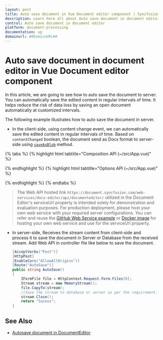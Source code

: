 ```yaml
---
layout: post
title: Auto save document in Vue Document editor component | Syncfusion
description: Learn here all about Auto save document in document editor in Syncfusion Vue Document editor component of Syncfusion Essential JS 2 and more.
control: Auto save document in document editor 
platform: document-processing
documentation: ug
domainurl: ##DomainURL##
---
```


# Auto save document in document editor in Vue Document editor component

In this article, we are going to see how to auto save the document to server. You can automatically save the edited content in regular intervals of time. It helps reduce the risk of data loss by saving an open document automatically at customized intervals.

The following example illustrates how to auto save the document in server.

* In the client-side, using content change event, we can automatically save the edited content in regular intervals of time. Based on `contentChanged` boolean, the document send as Docx format to server-side using [`saveAsBlob`](https://ej2.syncfusion.com/vue/documentation/api/document-editor#saveasblob) method.

{% tabs %}
{% highlight html tabtitle="Composition API (~/src/App.vue)" %}

<template>
  <div id="app">
    <ejs-documenteditorcontainer ref='container' :serviceUrl='serviceUrl' v-on:created="onCreated"
      v-on:contentChange="contentChangeEvent" height="590px" id='container'
      :enableToolbar='true'></ejs-documenteditorcontainer>
  </div>
</template>
<script setup>
import { DocumentEditorContainerComponent as EjsDocumenteditorcontainer, Toolbar } from '@syncfusion/ej2-vue-documenteditor';
import { provide, ref } from 'vue';

const container = ref(null);
const serviceUrl = 'https://document.syncfusion.com/web-services/docx-editor/api/documenteditor/';
const contentChanged = ref(false);

//Inject require modules.
provide('DocumentEditorContainer', [Toolbar]);

const contentChangeEvent = function () {
  contentChanged.value = true;
}
const onCreated = function () {
  setInterval(() => {
    if (contentChanged.value) {
      //You can save the document as below
      container.value.ej2Instances.documentEditor
        .saveAsBlob('Docx')
        .then((blob) => {
          console.log('Saved sucessfully');
          let exportedDocument = blob;
          //Now, save the document where ever you want.
          let formData = new FormData();
          formData.append('fileName', 'sample.docx');
          formData.append('data', exportedDocument);
          /* tslint:disable */
          var req = new XMLHttpRequest();
          // Replace your running Url here
          req.open(
            'POST',
            'http://localhost:62869/api/documenteditor/AutoSave',
            true
          );
          req.onreadystatechange = () => {
            if (req.readyState === 4) {
              if (req.status === 200 || req.status === 304) {
                console.log('Saved sucessfully');
              }
            }
          };
          req.send(formData);
        });
      contentChanged.value = false;
    }
  }, 1000);
}
</script>

{% endhighlight %}
{% highlight html tabtitle="Options API (~/src/App.vue)" %}

<template>
  <div id="app">
    <ejs-documenteditorcontainer ref='container' :serviceUrl='serviceUrl' v-on:created="onCreated"
      v-on:contentChange="contentChangeEvent" height="590px" id='container'
      :enableToolbar='true'></ejs-documenteditorcontainer>
  </div>
</template>
<script>
import { DocumentEditorContainerComponent, Toolbar } from '@syncfusion/ej2-vue-documenteditor';

export default {
  components: {
    'ejs-documenteditorcontainer': DocumentEditorContainerComponent
  },
  data() {
    return {
      serviceUrl: 'https://document.syncfusion.com/web-services/docx-editor/api/documenteditor/',
      contentChanged: false
    };
  },
  provide: {
    //Inject require modules.
    DocumentEditorContainer: [Toolbar]
  },
  methods: {
    contentChangeEvent: function () {
      this.contentChanged = true;
    },
    onCreated: function () {
      setInterval(() => {
        if (this.contentChanged) {
          //You can save the document as below
          this.$refs.container.ej2Instances.documentEditor
            .saveAsBlob('Docx')
            .then((blob) => {
              console.log('Saved sucessfully');
              let exportedDocument = blob;
              //Now, save the document where ever you want.
              let formData = new FormData();
              formData.append('fileName', 'sample.docx');
              formData.append('data', exportedDocument);
              /* tslint:disable */
              var req = new XMLHttpRequest();
              // Replace your running Url here
              req.open(
                'POST',
                'http://localhost:62869/api/documenteditor/AutoSave',
                true
              );
              req.onreadystatechange = () => {
                if (req.readyState === 4) {
                  if (req.status === 200 || req.status === 304) {
                    console.log('Saved sucessfully');
                  }
                }
              };
              req.send(formData);
            });
          this.contentChanged = false;
        }
      }, 1000);
    },
  },
};
</script>

{% endhighlight %}
{% endtabs %}

> The Web API hosted link `https://document.syncfusion.com/web-services/docx-editor/api/documenteditor/` utilized in the Document Editor's serviceUrl property is intended solely for demonstration and evaluation purposes. For production deployment, please host your own web service with your required server configurations. You can refer and reuse the [GitHub Web Service example](https://github.com/SyncfusionExamples/EJ2-DocumentEditor-WebServices) or [Docker image](https://hub.docker.com/r/syncfusion/word-processor-server) for hosting your own web service and use for the serviceUrl property.

  * In server-side, Receives the stream content from client-side and process it to save the document in Server or Database from the received stream. Add Web API in controller file like below to save the document.

      ```c#
      [AcceptVerbs("Post")]
      [HttpPost]
      [EnableCors("AllowAllOrigins")]
      [Route("AutoSave")]
      public string AutoSave()
      {
          IFormFile file = HttpContext.Request.Form.Files[0];
          Stream stream = new MemoryStream();    
          file.CopyTo(stream);
          //Save the stream to database or server as per the requirement.
          stream.Close();
          return "Sucess";
      }
      ```

## See Also
* [Autosave document in DocumentEditor](../how-to/auto-save-document-in-document-editor)